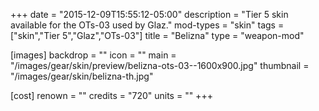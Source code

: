+++
date = "2015-12-09T15:55:12-05:00"
description = "Tier 5 skin available for the OTs-03 used by Glaz."
mod-types = "skin"
tags = ["skin","Tier 5","Glaz","OTs-03"]
title = "Belizna"
type = "weapon-mod"

[images]
  backdrop = ""
  icon = ""
  main = "/images/gear/skin/preview/belizna-ots-03--1600x900.jpg"
  thumbnail = "/images/gear/skin/belizna-th.jpg"

[cost]
  renown = ""
  credits = "720"
  units = ""
+++
